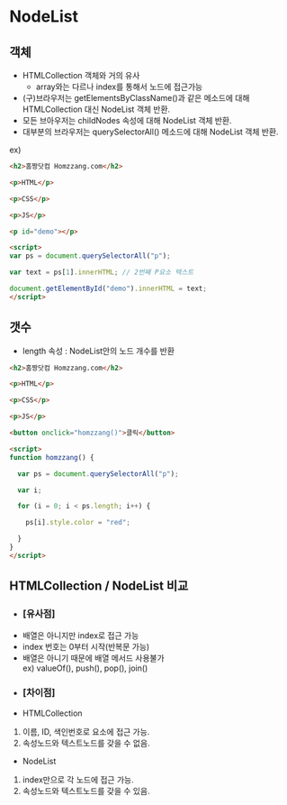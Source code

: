 # NodeList

## 객체
- HTMLCollection 객체와 거의 유사  
  - array와는 다르나 index를 통해서 노드에 접근가능
- (구)브라우저는 getElementsByClassName()과 같은 메소드에 대해 HTMLCollection 대신 NodeList 객체 반환.
- 모든 브아우저는 childNodes 속성에 대해 NodeList 객체 반환.
- 대부분의 브라우저는 querySelectorAll() 메소드에 대해 NodeList 객체 반환.

ex)
```html
<h2>홈짱닷컴 Homzzang.com</h2>

<p>HTML</p>

<p>CSS</p>

<p>JS</p>

<p id="demo"></p>

<script>
var ps = document.querySelectorAll("p");

var text = ps[1].innerHTML; // 2번째 P요소 텍스트

document.getElementById("demo").innerHTML = text;
</script>
```

## 갯수
- length 속성 : NodeList안의 노드 개수를 반환
```html
<h2>홈짱닷컴 Homzzang.com</h2>

<p>HTML</p>

<p>CSS</p>

<p>JS</p>

<button onclick="homzzang()">클릭</button>

<script>
function homzzang() {

  var ps = document.querySelectorAll("p");

  var i;

  for (i = 0; i < ps.length; i++) {

    ps[i].style.color = "red";

  }
}
</script>
```
## HTMLCollection / NodeList 비교
- ### [유사점]
- 배열은 아니지만 index로 접근 가능
- index 번호는 0부터 시작(반복문 가능)
- 배열은 아니기 때문에 배열 메서드 사용불가  
  ex) valueOf(), push(), pop(), join()
- ### [차이점]
- HTMLCollection
1. 이름, ID, 색인번호로 요소에 접근 가능.
2. 속성노드와 텍스트노드를 갖을 수 없음.
  
- NodeList
1. index만으로 각 노드에 접근 가능.
2. 속성노드와 텍스트노드를 갖을 수 있음.